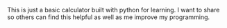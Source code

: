 This is just a basic calculator built with python for learning. I want to share so others can find this helpful as well as me improve my programming.
